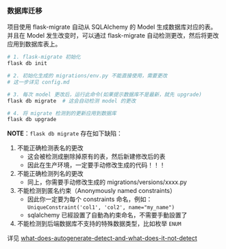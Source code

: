 ### 数据库迁移

项目使用 flask-migrate 自动从 SQLAlchemy 的 Model 生成数据库对应的表。
并且在 Model 发生改变时，可以通过 flask-migrate 自动检测更改，然后将更改应用到数据库表上。

```bash
# 1. flask-migrate 初始化
flask db init

# 2. 初始化生成的 migrations/env.py 不能直接使用，需要更改
# 这一步详见 config.md

# 3. 每次 model 更改后，运行此命令(如果提示数据库不是最新，就先 upgrade)
flask db migrate  # 这会自动检测 model 的更改

# 4. 将 migrate 检测到的更新应用到数据库
flask db upgrade
```

**NOTE**：`flask db migrate` 存在如下缺陷：
1. 不能正确检测表名的更改
    - 这会被检测成删除掉原有的表，然后新建修改后的表
    - 因此在生产环境，一定要手动修改生成的代码！！！
1. 不能正确检测列名的更改
    - 同上，你需要手动修改生成的 migrations/versions/xxxx.py
1. 不能检测到匿名约束（Anonymously named constraints）
    - 因此你一定要为每个 constraints 命名，例如：`UniqueConstraint('col1', 'col2', name="my_name")`
    - sqlalchemy 已經設置了自動為約束命名，不需要手動設置了
1. 不能检测到后端数据库不支持的特殊数据类型，比如枚举 `ENUM`


详见 [what-does-autogenerate-detect-and-what-does-it-not-detect](https://alembic.sqlalchemy.org/en/latest/autogenerate.html#what-does-autogenerate-detect-and-what-does-it-not-detect)




